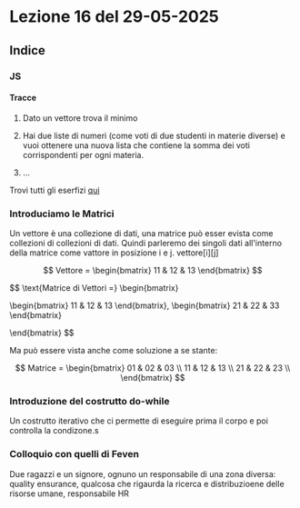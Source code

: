 # Lezione 16 del 29-05-2025

## Indice

### JS

#### Tracce

1. Dato un vettore trova il minimo

2. Hai due liste di numeri (come voti di due studenti in materie diverse) e vuoi ottenere una nuova lista che contiene la somma dei voti corrispondenti per ogni materia.

3. ...

Trovi tutti gli eserfizi [qui](index.js)

### Introduciamo le Matrici

Un vettore è una collezione di dati, una matrice può esser evista come collezioni di collezioni di dati. Quindi parleremo dei singoli dati all'interno della matrice come vattore in posizione i e j. vettore[i][j]

$$
Vettore = \begin{bmatrix} 11 & 12 & 13 \end{bmatrix}
$$

$$
\text{Matrice di Vettori =}
\begin{bmatrix}

\begin{bmatrix} 11 & 12 & 13 \end{bmatrix},
\begin{bmatrix} 21 & 22 & 33 \end{bmatrix}

\end{bmatrix}
$$

Ma può essere vista anche come soluzione a se stante:

$$
Matrice =
\begin{bmatrix}
01 & 02 & 03 \\
11 & 12 & 13 \\
21 & 22 & 23 \\
\end{bmatrix}
$$

### Introduzione del costrutto do-while

Un costrutto iterativo che ci permette di eseguire prima il corpo e poi controlla la condizone.s

### Colloquio con quelli di Feven

Due ragazzi e un signore, ognuno un responsabile di una zona diversa: quality ensurance, qualcosa che rigaurda la ricerca e distribuzioene delle risorse umane, responsabile HR
